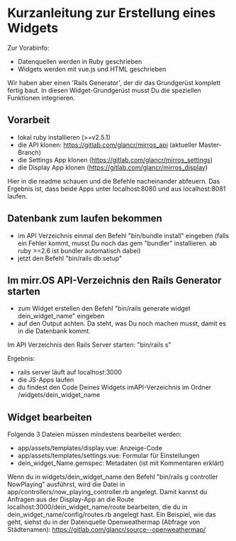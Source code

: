 # Kurzanleitung zur Erstellung eines Widgets

Zur Vorabinfo:
- Datenquellen werden in Ruby geschrieben
- Widgets werden mit vue.js und HTML geschrieben

Wir haben aber einen 'Rails Generator', der dir das Grundgerüst komplett fertig baut. In diesen Widget-Grundgerüst musst Du die speziellen Funktionen integrieren.

## Vorarbeit
- lokal ruby installieren (>=v2.5.1)
- die API klonen: https://gitlab.com/glancr/mirros_api (aktueller Master-Branch)
- die Settings App klonen (https://gitlab.com/glancr/mirros_settings) 
- die Display App klonen (https://gitlab.com/glancr/mirros_display)

Hier in die readme schauen und die Befehle nacheinander abfeuern. Das Ergebnis ist, dass beide Apps unter localhost:8080 und aus localhost:8081 laufen.

## Datenbank zum laufen bekommen
- im API Verzeichnis einmal den Befehl "bin/bundle install" eingeben (falls ein Fehler kommt, musst Du noch das gem "bundler" installieren. ab ruby >=2.6 ist bundler automatisch dabei)
- jetzt den Befehl "bin/rails db:setup"

## Im mirr.OS API-Verzeichnis den Rails Generator starten
- zum Widget erstellen den Befehl "bin/rails generate widget dein_widget_name" eingeben
- auf den Output achten. Da steht, was Du noch machen musst, damit es in die Datenbank kommt.

Im API Verzeichnis den Rails Server starten: "bin/rails s"

Ergebnis:
- rails server läuft auf localhost:3000
- die JS-Apps laufen
- du findest den Code Deines Widgets imAPI-Verzeichnis im Ordner /widgets/dein_widget_name

## Widget bearbeiten
Folgende 3 Dateien müssen mindestens bearbeitet werden:
- app/assets/templates/display.vue: Anzeige-Code
- app/assets/templates/settings.vue: Formular für Einstellungen
- dein_widget_Name.gemspec: Metadaten (ist mit Kommentaren erklärt)

Wenn du in widgets/dein_widget_name den Befehl "bin/rails g controller NowPlaying" ausführst, wird die Datei in app/controllers/now_playing_controller.rb angelegt. Damit kannst du Anfragen aus der Display-App an die Route localhost:3000/dein_widget_name/route bearbeiten, die du in dein_widget_name/config/routes.rb angelegt hast. Ein Beispiel, wie das geht, siehst du in der Datenquelle Openweathermap (Abfrage von Städtenamen): https://gitlab.com/glancr/source--openweathermap/